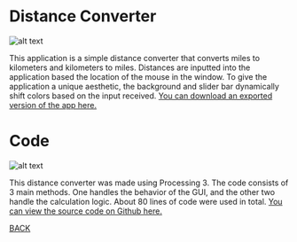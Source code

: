 # Distance Converter
![alt text](https://howardying.github.io/Programming1Portfolio/Images/distConvert1.png)

This application is a simple distance converter that converts miles to kilometers and kilometers to miles. Distances are inputted into the application based the location of the mouse in the window. To give the application a unique aesthetic, the background and slider bar dynamically shift colors based on the input received.
[You can download an exported version of the app here.](https://www.google.com)

# Code
![alt text](https://howardying.github.io/Programming1Portfolio/Images/distConvert2.png)

This distance converter was made using Processing 3. The code consists of 3 main methods. One handles the behavior of the GUI, and the other two handle the calculation logic. About 80 lines of code were used in total.
[You can view the source code on Github here.](https://www.google.com)

[BACK](https://howardying.github.io/Programming1Portfolio/ "Back to Home")

